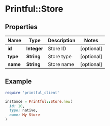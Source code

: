 # Printful::Store

## Properties

| Name | Type | Description | Notes |
| ---- | ---- | ----------- | ----- |
| **id** | **Integer** | Store ID | [optional] |
| **type** | **String** | Store type | [optional] |
| **name** | **String** | Store name | [optional] |

## Example

```ruby
require 'printful_client'

instance = Printful::Store.new(
  id: 10,
  type: native,
  name: My Store
)
```

